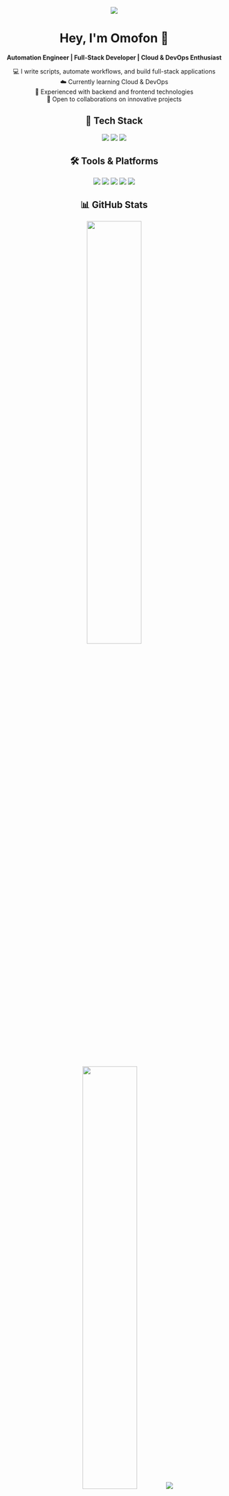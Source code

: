 <!-- Banner Image -->
<p align="center">
  <img src="https://user-images.githubusercontent.com/73097560/115834477-dbab4500-a447-11eb-908a-139a6edaec5c.gif">
</p>

<!-- Introduction -->
<h1 align="center">Hey, I'm Omofon 👋</h1>
<p align="center">
  <strong>Automation Engineer | Full-Stack Developer | Cloud & DevOps Enthusiast</strong>
</p>

<p align="center">
  💻 I write scripts, automate workflows, and build full-stack applications <br>
  ☁️ Currently learning Cloud & DevOps <br>
  🔧 Experienced with backend and frontend technologies <br>
  🤝 Open to collaborations on innovative projects <br>
</p>

<!-- Tech Stack -->
<h2 align="center">🚀 Tech Stack</h2>
<p align="center">
  <img src="https://img.shields.io/badge/Python-3776AB?style=for-the-badge&logo=python&logoColor=white">
  <img src="https://img.shields.io/badge/C/C++-00599C?style=for-the-badge&logo=c&logoColor=white">
  <img src="https://img.shields.io/badge/JavaScript-F7DF1E?style=for-the-badge&logo=javascript&logoColor=black">
</p>

<!-- Tools -->
<h2 align="center">🛠️ Tools & Platforms</h2>
<p align="center">
  <img src="https://img.shields.io/badge/Docker-2496ED?style=for-the-badge&logo=docker&logoColor=white">
  <img src="https://img.shields.io/badge/Kubernetes-326CE5?style=for-the-badge&logo=kubernetes&logoColor=white">
  <img src="https://img.shields.io/badge/AWS-232F3E?style=for-the-badge&logo=amazon-aws&logoColor=white">
  <img src="https://img.shields.io/badge/PostgreSQL-4169E1?style=for-the-badge&logo=postgresql&logoColor=white">
  <img src="https://img.shields.io/badge/MongoDB-47A248?style=for-the-badge&logo=mongodb&logoColor=white">
</p>

<!-- GitHub Stats -->
<h2 align="center">📊 GitHub Stats</h2>
<p align="center">
  <img height="50%" width="auto" src ="https://github-readme-stats.vercel.app/api?username=omofz&show_icons=true&count_private=true&theme=darcula&hide_border=true&hide=issues,contribs&bg_color=00000000">
  <img height="50%" width="auto" src ="https://github-readme-stats.vercel.app/api/top-langs/?username=omofz&layout=compact&hide_border=true&theme=darcula&bg_color=00000000&langs_count=6">
  <img src ="https://github-readme-streak-stats.herokuapp.com?user=omofz&theme=darcula&hide_border=true&background=FFFFFF00">
</p>

<!-- Social Links -->
<h2 align="center">🌍 Connect With Me</h2>
<p align="center">
  <a href="https://linkedin.com/in/omofon"><img src="https://img.shields.io/badge/LinkedIn-0A66C2?style=for-the-badge&logo=linkedin&logoColor=white"></a>
  <a href="https://x.com/omof0n"><img src="https://img.shields.io/badge/Twitter-1DA1F2?style=for-the-badge&logo=twitter&logoColor=white"></a>
  <a href="https://dev.to/omof0n"><img src="https://img.shields.io/badge/Dev.to-0A0A0A?style=for-the-badge&logo=devdotto&logoColor=white"></a>
</p>

<!-- Profile Visit Count -->
<p align="center">
  <img src="https://visitor-badge.glitch.me/badge?page_id=omofz.visitor-badge" alt="Profile Visit Count">
</p>
